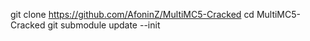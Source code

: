 git clone https://github.com/AfoninZ/MultiMC5-Cracked
cd MultiMC5-Cracked
git submodule update --init
